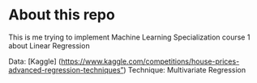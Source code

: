# About this repo
This is me trying to implement Machine Learning Specialization course 1 about Linear Regression

Data: [Kaggle] (https://www.kaggle.com/competitions/house-prices-advanced-regression-techniques”)
Technique: Multivariate Regression